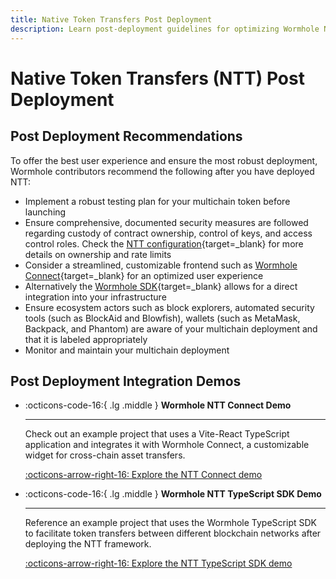 ```yaml
---
title: Native Token Transfers Post Deployment
description: Learn post-deployment guidelines for optimizing Wormhole NTT, which include testing, security, frontend integration, ecosystem coordination, and monitoring.
---
```


# Native Token Transfers (NTT) Post Deployment

## Post Deployment Recommendations

To offer the best user experience and ensure the most robust deployment, Wormhole contributors recommend the following after you have deployed NTT:

- Implement a robust testing plan for your multichain token before launching
- Ensure comprehensive, documented security measures are followed regarding custody of contract ownership, control of keys, and access control roles. Check the [NTT configuration](/docs/build/contract-integrations/native-token-transfers/configuration/){target=\_blank} for more details on ownership and rate limits
- Consider a streamlined, customizable frontend such as [Wormhole Connect](https://connect-in-style.wormhole.com/){target=\_blank} for an optimized user experience
- Alternatively the [Wormhole SDK](/docs/build/applications/wormhole-sdk/){target=\_blank} allows for a direct integration into your infrastructure
- Ensure ecosystem actors such as block explorers, automated security tools (such as BlockAid and Blowfish), wallets (such as MetaMask, Backpack, and Phantom) are aware of your multichain deployment and that it is labeled appropriately
- Monitor and maintain your multichain deployment

## Post Deployment Integration Demos

<div class="grid cards" markdown>

-   :octicons-code-16:{ .lg .middle } **Wormhole NTT Connect Demo**

    ---

    Check out an example project that uses a Vite-React TypeScript application and integrates it with Wormhole Connect, a customizable widget for cross-chain asset transfers.

    [:octicons-arrow-right-16: Explore the NTT Connect demo](https://github.com/wormhole-foundation/demo-ntt-connect)

-   :octicons-code-16:{ .lg .middle } **Wormhole NTT TypeScript SDK Demo**

    ---

    Reference an example project that uses the Wormhole TypeScript SDK to facilitate token transfers between different blockchain networks after deploying the NTT framework.

    [:octicons-arrow-right-16: Explore the NTT TypeScript SDK demo](https://github.com/wormhole-foundation/demo-ntt-ts-sdk)

</div>
